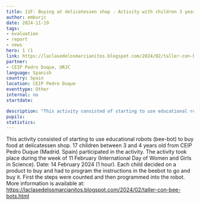 ```yaml
---
title: 11F: Buying at delicatessen shop - Activity with children 3 years old and beebots
author: emburjc
date: 2024-11-19
tags: 
- evaluation
- report
- news
hero: 1 (1
link: https://laclasedelosmarcianitos.blogspot.com/2024/02/taller-con-bee-bots.html
partner: 
- CEIP Pedro Duque, URJC
language: Spanish
country: Spain
location: CEIP Pedro Duque
eventtype: Other
internal: no
startdate: 

description: "This activity consisted of starting to use educational robots (bee-bot) to buy food at delicatessen shop."
pupils: 
statistics: 
---
```


This activity consisted of starting to use educational robots (bee-bot) to buy food at delicatessen shop. 17 children between 3 and 4 years old from CEIP Pedro Duque (Madrid. Spain) participated in the activity. The activity took place during the week of 11 February (International Day of Women and Girls in Science). Date: 14 February 2024 (1 hour).
Each child decided on a product to buy and had to program the instructions in the beebot to go and buy it. First the steps were counted and then programmed into the robot.
More information is available at: https://laclasedelosmarcianitos.blogspot.com/2024/02/taller-con-bee-bots.html
